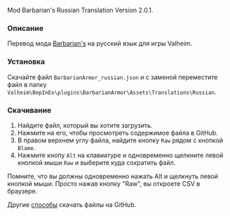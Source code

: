 Mod Barbarian's Russian Translation Version 2.0.1.

### Описание

Перевод мода [Barbarian's](https://www.nexusmods.com/valheim/mods/640) на русский язык для игры Valheim. 

### Установка

Скачайте файл `BarbarianArmor_russian.json` и с заменой переместите файл в папку `Valheim\BepInEx\plugins\BarbarianArmor\Assets\Translations\Russian`.

### Скачивание

1. Найдите файл, который вы хотите загрузить.
2. Нажмите на его, чтобы просмотреть содержимое файла в GitHub.
3. В правом верхнем углу файла, найдите кнопку `Raw` рядом с кнопкой `Blame`.
4. Нажмите кнопу `Alt` на клавиатуре и одновременно щелкните левой кнопкой мыши `Raw` и выберите куда сохратить файл.

Помните, что вы должны одновременно нажать Alt и щелкнуть левой кнопкой мыши. Просто нажав кнопку "Raw", вы откроете CSV в браузере.

Другие [способы](https://coderoad.ru/4604663/%D0%A1%D0%BA%D0%B0%D1%87%D0%B0%D1%82%D1%8C-%D0%BE%D1%82%D0%B4%D0%B5%D0%BB%D1%8C%D0%BD%D1%8B%D0%B5-%D1%84%D0%B0%D0%B9%D0%BB%D1%8B-%D1%81-GitHub) скачать файлы на GitHub.
